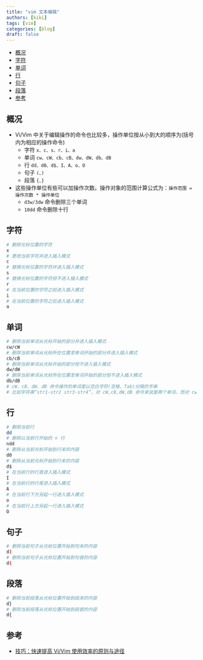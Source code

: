 ```yaml
---
title: "vim 文本编辑"
authors: [kiki]
tags: [vim]
categories: [blog]
draft: false
---
```


- [概况](#%e6%a6%82%e5%86%b5)
- [字符](#%e5%ad%97%e7%ac%a6)
- [单词](#%e5%8d%95%e8%af%8d)
- [行](#%e8%a1%8c)
- [句子](#%e5%8f%a5%e5%ad%90)
- [段落](#%e6%ae%b5%e8%90%bd)
- [参考](#%e5%8f%82%e8%80%83)

## 概况

- Vi/Vim 中关于编辑操作的命令也比较多，操作单位按从小到大的顺序为(括号内为相应的操作命令)
  - 字符 `x、c、s、r、i、a`
  - 单词 `cw、cW、cb、cB、dw、dW、db、dB`
  - 行 `dd、d0、d$、I、A、o、O`
  - 句子 `(、)`
  - 段落 `{、}`
- 这些操作单位有些可以加操作次数。操作对象的范围计算公式为：`操作范围 = 操作次数 * 操作单位`
  - `d3w/3dw` 命令删除三个单词
  - `10dd` 命令删除十行

## 字符

```sh
# 删除光标位置的字符
x
# 更改当前字符并进入插入模式
c
# 替换光标位置的字符并进入插入模式
s
# 替换光标位置的字符但不进入插入模式
r
# 在当前位置的字符之前进入插入模式
i
# 在当前位置的字符之后进入插入模式
a
```

## 单词

```sh
# 删除当前单词从光标开始的部分并进入插入模式
cw/cW
# 删除当前单词从光标所在位置至单词开始的部分并进入插入模式
cb/cB
# 删除当前单词从光标开始的部分但不进入插入模式
dw/dW
# 删除当前单词从光标所在位置至单词开始的部分但不进入插入模式
db/dB
# cW、cB、dW、dB 命令操作的单词是以空白字符(空格、Tab)分隔的字串
# 比如字符串“str1-str2 str3-str4”，对 cW,cB,dW,dB 命令来说是两个单词，而对 cw、cb、dw、db 命令来说则是四个单词。
```

## 行

```sh
# 删除当前行
dd
# 删除以当前行开始的 n 行
ndd
# 删除从当前光标开始到行末的内容
d0
# 删除从当前光标开始到行末的内容
d$
# 在当前行的行首进入插入模式
I
# 在当前行的行尾进入插入模式
A
# 在当前行下方另起一行进入插入模式
o
# 在当前行上方另起一行进入插入模式
O
```

## 句子

```sh
# 删除当前句子从光标位置开始到句末的内容
d)
# 删除当前句子从光标位置开始到句首的内容
d(
```

## 段落

```sh
# 删除当前段落从光标位置开始到段末的内容
d}
# 删除当前段落从光标位置开始到段首的内容
d{
```

## 参考

- [技巧：快速提高 Vi/Vim 使用效率的原则与途径](https://www.ibm.com/developerworks/cn/linux/l-cn-tip-vim/)
